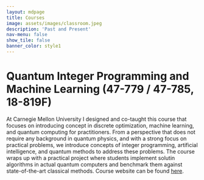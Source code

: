 ```yaml
---
layout: mdpage
title: Courses
image: assets/images/classroom.jpeg
description: 'Past and Present'
nav-menu: false
show_tile: false
banner_color: style1
---
```


# Quantum Integer Programming and Machine Learning (47-779 / 47-785, 18-819F)
At Carnegie Mellon University I designed and co-taught this course that focuses on introducing concept in discrete optimization, machine learning, and quantum computing for practitioners. From a perspective that does not require any background in quantum physics, and with a strong focus on practical problems, we introduce concepts of integer programming, artificial intelligence, and quantum methods to address these problems. The course wraps up with a practical project where students implement solutin algorithms in actual quantum computers and benchmark them against state-of-the-art classical methods.
Course website can be found [here](https://SECQUOIA.github.io/QuIPML22/).
